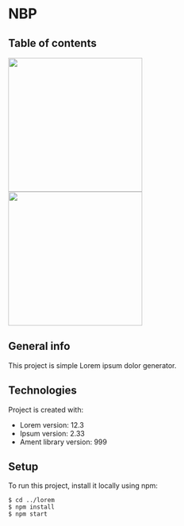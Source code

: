 # NBP
## Table of contents
<img src="https://i.ibb.co/wLCT8h6/z.png" width="270"> <img src="https://i.ibb.co/jRcBYYD/z2.png" width="270">

## General info
This project is simple Lorem ipsum dolor generator.
	
## Technologies
Project is created with:
* Lorem version: 12.3
* Ipsum version: 2.33
* Ament library version: 999
	
## Setup
To run this project, install it locally using npm:

```
$ cd ../lorem
$ npm install
$ npm start
```
